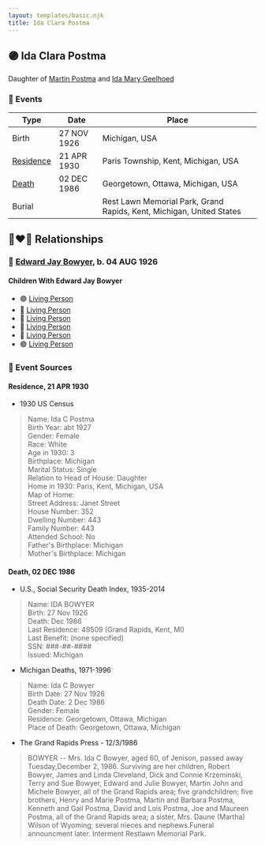 ```yaml
---
layout: templates/basic.njk
title: Ida Clara Postma
---
```

## 🟣 Ida Clara Postma

Daughter of [Martin Postma](/people/7/7474832) and [Ida Mary Geelhoed](/people/1/11612484)

### 📆 Events

Type | Date | Place
------ | ------ | ------
Birth | 27 NOV 1926 | Michigan, USA
[Residence](#event-9296dbd0-c2ba-4de4-b8f7-291bd23a576f) | 21 APR 1930 | Paris Township, Kent, Michigan, USA
[Death](#event-68352d1a-66bf-4c96-ad62-d43235c27c31) | 02 DEC 1986 | Georgetown, Ottawa, Michigan, USA
Burial |  | Rest Lawn Memorial Park, Grand Rapids, Kent, Michigan, United States

## 👩‍❤️‍👨 Relationships

### 🔵 [Edward Jay Bowyer](/people/8/84507710), b. 04 AUG 1926

#### Children With Edward Jay Bowyer
* 🟣 [Living Person](/people/7/73124260)
* 🔵 [Living Person](/people/6/68090799)
* 🔵 [Living Person](/people/2/23303320)
* 🔵 [Living Person](/people/9/91972527)
* 🔵 [Living Person](/people/4/47858320)
* 🟣 [Living Person](/people/2/2785628)
### 📰 Event Sources

#### <a id="event-9296dbd0-c2ba-4de4-b8f7-291bd23a576f"></a> Residence, 21 APR 1930
* 1930 US Census
>   
  > Name: Ida C Postma  
  > Birth Year: abt 1927  
  > Gender: Female  
  > Race: White  
  > Age in 1930: 3  
  > Birthplace: Michigan  
  > Marital Status: Single  
  > Relation to Head of House: Daughter  
  > Home in 1930: Paris, Kent, Michigan, USA  
  > Map of Home:   
  > Street Address: Janet Street  
  > House Number: 352  
  > Dwelling Number: 443  
  > Family Number: 443  
  > Attended School: No  
  > Father's Birthplace: Michigan  
  > Mother's Birthplace: Michigan

#### <a id="event-68352d1a-66bf-4c96-ad62-d43235c27c31"></a> Death, 02 DEC 1986
* U.S., Social Security Death Index, 1935-2014
>   
  > Name: IDA BOWYER  
  > Birth: 27 Nov 1926  
  > Death: Dec 1986  
  > Last Residence: 49509 (Grand Rapids, Kent, MI)  
  > Last Benefit: (none specified)  
  > SSN: ###-##-####  
  > Issued: Michigan
* Michigan Deaths, 1971-1996
>   
  > Name:  Ida C Bowyer  
  > Birth Date: 27 Nov 1926  
  > Death Date: 2 Dec 1986  
  > Gender: Female  
  > Residence: Georgetown, Ottawa, Michigan  
  > Place of Death: Georgetown, Ottawa, Michigan
* The Grand Rapids Press  - 12/3/1986
>   
  > BOWYER -- Mrs. Ida C Bowyer, aged 60, of Jenison, passed away Tuesday,December 2, 1986. Surviving are her children, Robert Bowyer, James and Linda Cleveland, Dick and Connie Krzeminski, Terry and Sue Bowyer, Edward and Julie Bowyer, Martin John and Michele Bowyer, all of the Grand Rapids area; five grandchildren; five brothers, Henry and Marie Postma, Martin and Barbara Postma, Kenneth and Gail Postma, David and Lois Postma, Joe and Maureen Postma, all of the Grand Rapids area; a sister, Mrs. Daune (Martha) Wilson of Wyoming; several nieces and nephews.Funeral announcment later. Interment Restlawn Memorial Park.
